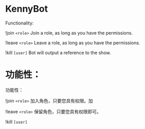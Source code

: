 # KennyBot

Functionality:

!join `<role>`  Join a role, as long as you have the permissions.   


!leave `<role>`  Leave a role, as long as you have the permissions.  


!kill `[user]`   Bot will output a reference to the show.

# 功能性：

功能性：

!join `<role>`  加入角色，只要您具有权限。加


!leave `<role>`  保留角色，只要您具有权限即可。


!kill `[user]`